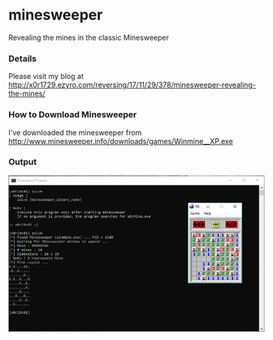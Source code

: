 # minesweeper
Revealing the mines in the classic Minesweeper

### Details

Please visit my blog at http://x0r1729.ezyro.com/reversing/17/11/29/378/minesweeper-revealing-the-mines/

### How to Download Minesweeper
I've downloaded the minesweeper from http://www.minesweeper.info/downloads/games/Winmine__XP.exe

### Output

![Mines Revealed](mines_success.png)
